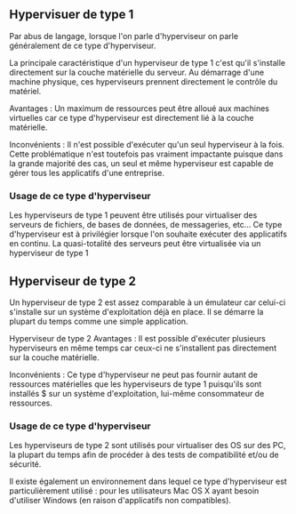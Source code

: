 ## Hypervisuer de type 1
Par abus de langage, lorsque l'on parle d'hyperviseur on parle généralement de ce type d'hyperviseur.

La principale caractéristique d'un hyperviseur de type 1 c'est qu'il s'installe directement sur la couche matérielle du serveur. Au démarrage d'une machine physique, 
ces hyperviseurs prennent directement le contrôle du matériel.

Avantages : Un maximum de ressources peut être alloué aux machines virtuelles car ce type d'hyperviseur est directement lié à la couche matérielle.

Inconvénients : Il n'est possible d'exécuter qu'un seul hyperviseur à la fois. Cette problématique n'est toutefois pas vraiment impactante puisque dans la 
grande majorité des cas, un seul et même hyperviseur est capable de gérer tous les applicatifs d'une entreprise.

### Usage de ce type d'hyperviseur

Les hyperviseurs de type 1 peuvent être utilisés pour virtualiser des serveurs de fichiers, de bases de données, de messageries, etc... Ce type d'hyperviseur est à privilégier lorsque l'on souhaite exécuter des applicatifs en continu. 
La quasi-totalité des serveurs peut être virtualisée via un hyperviseur de type 1


## Hyperviseur de type 2

Un hyperviseur de type 2 est assez comparable à un émulateur car celui-ci s'installe sur un système d'exploitation déjà en place. 
Il se démarre la plupart du temps comme une simple application.

Hyperviseur de type 2
Avantages : Il est possible d'exécuter plusieurs hyperviseurs en même temps car ceux-ci ne s'installent pas directement sur la couche matérielle.

Inconvénients : Ce type d'hyperviseur ne peut pas fournir autant de ressources matérielles que les hyperviseurs de type 1 puisqu'ils sont installés $
sur un système d'exploitation, lui-même consommateur de ressources.

### Usage de ce type d'hyperviseur

Les hyperviseurs de type 2 sont utilisés pour virtualiser des OS sur des PC, la plupart du temps afin de procéder à des tests de compatibilité et/ou de sécurité.

Il existe également un environnement dans lequel ce type d'hyperviseur est particulièrement utilisé : 
pour les utilisateurs Mac OS X ayant besoin d'utiliser Windows (en raison d'applicatifs non compatibles).

